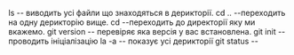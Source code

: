 ls -- виводить усі файли що знаходяться в дерикторії.
cd .. --переходить на одну дерикторію вище.
cd --переходить до директорії яку ми вкажемо.
git version -- перевіряє яка версія у вас встановлена.
git init -- проводить ініціалізацію
la -a -- показує усі дерикторії
git status --


